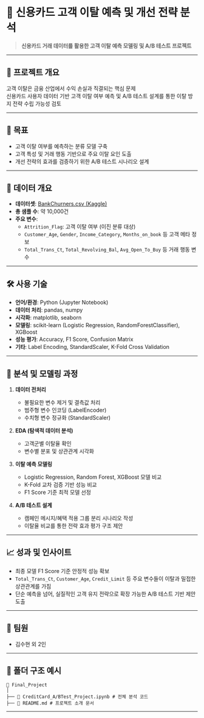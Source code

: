 # 🧠 신용카드 고객 이탈 예측 및 개선 전략 분석

> **신용카드 거래 데이터를 활용한 고객 이탈 예측 모델링 및 A/B 테스트 프로젝트**

---

## 📌 프로젝트 개요

고객 이탈은 금융 산업에서 수익 손실과 직결되는 핵심 문제 
<br />
신용카드 사용자 데이터 기반 고객 이탈 여부 예측 및 A/B 테스트 설계를 통한 이탈 방지 전략 수립 가능성 검토

---

## 🎯 목표

- 고객 이탈 여부를 예측하는 분류 모델 구축  
- 고객 특성 및 거래 행동 기반으로 주요 이탈 요인 도출  
- 개선 전략의 효과를 검증하기 위한 A/B 테스트 시나리오 설계

---

## 📂 데이터 개요

- **데이터셋**: [BankChurners.csv (Kaggle)](https://www.kaggle.com/datasets/sakshigoyal7/credit-card-customers)  
- **총 샘플 수**: 약 10,000건  
- **주요 변수**:
  - `Attrition_Flag`: 고객 이탈 여부 (이진 분류 대상)
  - `Customer_Age`, `Gender`, `Income_Category`, `Months_on_book` 등 고객 메타 정보
  - `Total_Trans_Ct`, `Total_Revolving_Bal`, `Avg_Open_To_Buy` 등 거래 행동 변수

---

## 🛠 사용 기술

- **언어/환경**: Python (Jupyter Notebook)
- **데이터 처리**: pandas, numpy
- **시각화**: matplotlib, seaborn
- **모델링**: scikit-learn (Logistic Regression, RandomForestClassifier), XGBoost
- **성능 평가**: Accuracy, F1 Score, Confusion Matrix
- **기타**: Label Encoding, StandardScaler, K-Fold Cross Validation

---

## 🧪 분석 및 모델링 과정

1. **데이터 전처리**
   - 불필요한 변수 제거 및 결측값 처리
   - 범주형 변수 인코딩 (LabelEncoder)
   - 수치형 변수 정규화 (StandardScaler)

2. **EDA (탐색적 데이터 분석)**
   - 고객군별 이탈율 확인
   - 변수별 분포 및 상관관계 시각화

3. **이탈 예측 모델링**
   - Logistic Regression, Random Forest, XGBoost 모델 비교
   - K-Fold 교차 검증 기반 성능 비교
   - F1 Score 기준 최적 모델 선정

4. **A/B 테스트 설계**
   - 캠페인 메시지/혜택 적용 그룹 분리 시나리오 작성
   - 이탈율 비교를 통한 전략 효과 평가 구조 제안

---

## 📈 성과 및 인사이트

- 최종 모델 F1 Score 기준 안정적 성능 확보
- `Total_Trans_Ct`, `Customer_Age`, `Credit_Limit` 등 주요 변수들이 이탈과 밀접한 상관관계를 가짐
- 단순 예측을 넘어, 실질적인 고객 유지 전략으로 확장 가능한 A/B 테스트 기반 제안 도출

---

## 🙌 팀원

- 김수현 외 2인

---

## 📌 폴더 구조 예시
```
📁 Final_Project
│
├── 📜 CreditCard_A/BTest_Project.ipynb # 전체 분석 코드
├── 📜 README.md # 프로젝트 소개 문서
```

---
